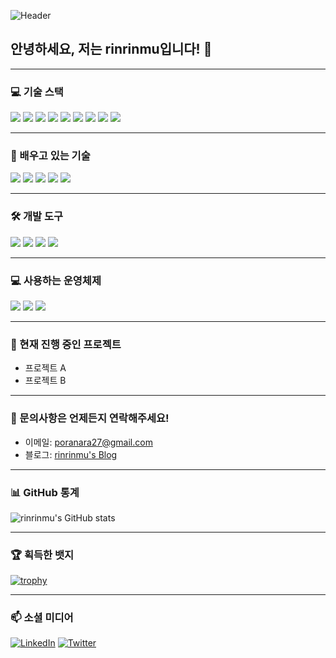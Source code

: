 ![Header](https://yourimageurl.com/banner.png)

## 안녕하세요, 저는 **rinrinmu**입니다! 👋

---

### 💻 기술 스택

<img src="https://img.shields.io/badge/C++-00599C?style=flat-square&logo=C%2B%2B&logoColor=white"/> <img src="https://img.shields.io/badge/Python-3776AB?style=flat-square&logo=Python&logoColor=white"/> <img src="https://img.shields.io/badge/SQLite-003B57?style=flat-square&logo=SQLite&logoColor=white"/> <img src="https://img.shields.io/badge/MySQL-4479A1?style=flat-square&logo=MySQL&logoColor=white"/> <img src="https://img.shields.io/badge/SQLAlchemy-000000?style=flat-square&logo=SQLAlchemy&logoColor=white"/> <img src="https://img.shields.io/badge/FastAPI-009688?style=flat-square&logo=FastAPI&logoColor=white"/> <img src="https://img.shields.io/badge/HTML5-E34F26?style=flat-square&logo=HTML5&logoColor=white"/> <img src="https://img.shields.io/badge/CSS3-1572B6?style=flat-square&logo=CSS3&logoColor=white"/> <img src="https://img.shields.io/badge/Raspberry%20Pi-A22846?style=flat-square&logo=Raspberry%20Pi&logoColor=white"/>

---

### 🌱 배우고 있는 기술

<img src="https://img.shields.io/badge/Node.js-339933?style=flat-square&logo=Node.js&logoColor=white"/> <img src="https://img.shields.io/badge/React-61DAFB?style=flat-square&logo=React&logoColor=black"/> <img src="https://img.shields.io/badge/Java-007396?style=flat-square&logo=Java&logoColor=white"/> <img src="https://img.shields.io/badge/Kotlin-0095D5?style=flat-square&logo=Kotlin&logoColor=white"/> <img src="https://img.shields.io/badge/OpenGL-5586A4?style=flat-square&logo=OpenGL&logoColor=white"/>

---

### 🛠 개발 도구

<img src="https://img.shields.io/badge/PyCharm-000000?style=flat-square&logo=PyCharm&logoColor=white"/> <img src="https://img.shields.io/badge/IntelliJ&nbsp;IDEA-000000?style=flat-square&logo=IntelliJ%20IDEA&logoColor=white"/> <img src="https://img.shields.io/badge/Eclipse&nbsp;IDE-2C2255?style=flat-square&logo=Eclipse%20IDE&logoColor=white"/> <img src="https://img.shields.io/badge/Visual&nbsp;Studio-5C2D91?style=flat-square&logo=Visual%20Studio&logoColor=white"/>

---

### 💻 사용하는 운영체제

<img src="https://img.shields.io/badge/Windows-0078D6?style=flat-square&logo=Windows&logoColor=white"/> <img src="https://img.shields.io/badge/Fedora-294172?style=flat-square&logo=Fedora&logoColor=white"/> <img src="https://img.shields.io/badge/Raspbian-A22846?style=flat-square&logo=Raspberry%20Pi&logoColor=white"/>

---

### 🔭 현재 진행 중인 프로젝트

- 프로젝트 A
- 프로젝트 B

---

### 💬 문의사항은 언제든지 연락해주세요!

- 이메일: [poranara27@gmail.com](mailto:poranara27@gmail.com)
- 블로그: [rinrinmu's Blog](https://yourblogurl.com)

---

### 📊 GitHub 통계

![rinrinmu's GitHub stats](https://github-readme-stats.vercel.app/api?username=rinrinmu&show_icons=true&theme=tokyonight)

---

### 🏆 획득한 뱃지

[![trophy](https://github-profile-trophy.vercel.app/?username=rinrinmu&theme=onedark)](https://github.com/ryo-ma/github-profile-trophy)

---

### 📫 소셜 미디어

[![LinkedIn](https://img.shields.io/badge/LinkedIn-blue?style=flat-square&logo=linkedin&logoColor=white)](https://www.linkedin.com/in/yourprofile/) [![Twitter](https://img.shields.io/badge/Twitter-blue?style=flat-square&logo=twitter&logoColor=white)](https://twitter.com/yourprofile)
